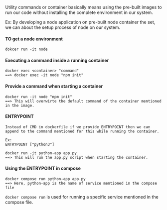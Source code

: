 Utility commands or container basically means using the pre-built images to run our code without installing the complete environment in our system.

Ex: By developing a node application on pre-built node container the set, we can about the setup process of node on our system.

#### TO get a node environment

    dokcer run -it node

#### Executing a command inside a running container

    docker exec <container> "command"
    ==> docker exec -it node "npm init"

#### Provide a command when starting a container

    docker run -it node "npm init"
    ==> This will overwirte the default command of the container mentioned in the image.

#### ENTRYPOINT

    Instead of CMD in dockerfile if we provide ENTRYPOINT then we can append to the command mentioned for this while running the container.

    Ex: 
    ENTRYPOINT ["python3"]

    docker run -it python-app app.py
    ==> This will run the app.py script when starting the container.

#### Using the ENTRYPOINT in compose

    docker compose run python-app app.py
    ==> Here, python-app is the name of service mentioned in the compose file

`docker compose run` is used for running a specific service mentioned in the compose file.